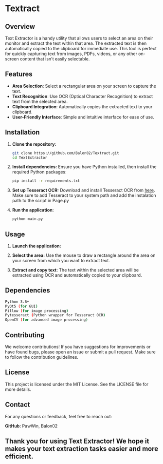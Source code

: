 # Textract

## Overview

Text Extractor is a handy utility that allows users to select an area on their monitor and extract the text within that area. The extracted text is then automatically copied to the clipboard for immediate use. This tool is perfect for quickly capturing text from images, PDFs, videos, or any other on-screen content that isn't easily selectable.

## Features

- **Area Selection**: Select a rectangular area on your screen to capture the text.
- **Text Recognition**: Use OCR (Optical Character Recognition) to extract text from the selected area.
- **Clipboard Integration**: Automatically copies the extracted text to your clipboard.
- **User-Friendly Interface**: Simple and intuitive interface for ease of use.

## Installation

1. **Clone the repository:**
    ```bash
    git clone https://github.com/Balon02/Textract.git
    cd TextExtractor
    ```

2. **Install dependencies:**
    Ensure you have Python installed, then install the required Python packages:
    ```bash
    pip install -r requirements.txt
    ```

3. **Set up Tesseract OCR:**
    Download and install Tesseract OCR from [here](https://github.com/tesseract-ocr/tesseract). Make sure to add Tesseract to your system path and add the instalation path to the script in Page.py

4. **Run the application:**
    ```bash
    python main.py
    ```

## Usage

1. **Launch the application:**

2. **Select the area:**
Use the mouse to draw a rectangle around the area on your screen from which you want to extract text.

3. **Extract and copy text:**
The text within the selected area will be extracted using OCR and automatically copied to your clipboard.

## **Dependencies**
```bash
Python 3.6+
PyQt5 (for GUI)
Pillow (for image processing)
Pytesseract (Python wrapper for Tesseract OCR)
OpenCV (for advanced image processing)
```
## **Contributing**
We welcome contributions! If you have suggestions for improvements or have found bugs, please open an issue or submit a pull request. Make sure to follow the contribution guidelines.

## **License**
This project is licensed under the MIT License. See the LICENSE file for more details.

## **Contact** 
For any questions or feedback, feel free to reach out:

**GitHub:** PawWin, Balon02

## Thank you for using Text Extractor! We hope it makes your text extraction tasks easier and more efficient.
